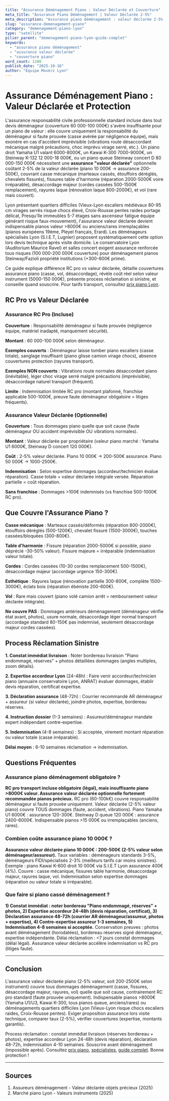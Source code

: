 ```yaml
---
title: "Assurance Déménagement Piano : Valeur Déclarée et Couverture"
meta_title: "Assurance Piano Déménagement | Valeur Déclarée 2-5%"
meta_description: "Assurance piano déménagement : valeur déclarée 2-5% valeur (piano 10 000€ = 200-500€), couvre casse/vol. RC pro insuffisante. Guide complet."
slug: "assurance-demenagement-piano"
category: "demenagement-piano-lyon"
type: "satellite"
pilier_parent: "demenagement-piano-lyon-guide-complet"
keywords:
  - "assurance piano déménagement"
  - "assurance valeur déclarée"
  - "couverture piano"
word_count: 1200
publish_date: "2025-10-16"
author: "Équipe Moverz Lyon"
---
```


# Assurance Déménagement Piano : Valeur Déclarée et Protection

L'assurance responsabilité civile professionnelle standard incluse dans tout devis déménageur (couverture 60 000-100 000€) s'avère insuffisante pour un piano de valeur : elle couvre uniquement la responsabilité du déménageur si faute prouvée (casse avérée par négligence équipe), mais exonère en cas d'accident imprévisible (vibrations route désaccordant mécanique malgré précautions, choc imprévu virage serré, etc.). Un piano droit Yamaha U1 valant 6000-8000€, un Kawai K-300 7000-9000€, un Steinway K-132 12 000-18 000€, ou un piano queue Steinway concert D 80 000-150 000€ nécessitent une **assurance "valeur déclarée"** optionnelle coûtant 2-5% de la valeur déclarée (piano 10 000€ → assurance 200-500€), couvrant casse mécanique (marteaux cassés, étouffoirs déréglés, chevalets fissurés), fissures table d'harmonie (réparation 2000-5000€ voire irréparable), désaccordage majeur (cordes cassées 500-1500€ remplacement), rayures laque (rénovation laque 800-2000€), et vol (rare mais couvert).

Lyon présentant quartiers difficiles (Vieux-Lyon escaliers médiévaux 80-95 cm virages serrés risque chocs élevé, Croix-Rousse pentes raides portage délicat, Presqu'île immeubles 5-7 étages sans ascenseur fatigue équipe générant risque faux-mouvement), l'assurance valeur déclarée devient indispensable pianos valeur >8000€ ou anciens/rares irremplaçables (pianos européens 19ème, Pleyel français, Erard). Les déménageurs spécialisés Lyon (S.I.E.T, Lugnier) proposent systématiquement cette option lors devis technique après visite domicile. Le conservatoire Lyon (Auditorium Maurice Ravel) et salles concert exigent assurance renforcée tous risques (100 000-200 000€ couverture) pour déménagement pianos Steinway/Fazioli propriété institutions (+300-600€ prime).

Ce guide explique différence RC pro vs valeur déclarée, détaille couvertures assurance piano (casse, vol, désaccordage), révèle coût réel selon valeur instrument (5000-150 000€), présente process réclamation si sinistre, et conseille quand souscrire. Pour tarifs transport, consultez [prix piano Lyon](/blog/demenagement-piano-lyon/prix-demenagement-piano-droit-lyon).

## RC Pro vs Valeur Déclarée

### Assurance RC Pro (Incluse)

**Couverture** : Responsabilité déménageur si faute prouvée (négligence équipe, matériel inadapté, manquement sécurité).

**Montant** : 60 000-100 000€ selon déménageur.

**Exemples couverts** : Déménageur laisse tomber piano escaliers (casse totale), sanglage insuffisant (piano glisse camion virage chocs), absence couvertures protection (rayures transport).

**Exemples NON couverts** : Vibrations route normales désaccordant piano (inévitable), léger choc virage serré malgré précautions (imprévisible), désaccordage naturel transport (fréquent).

**Limite** : Indemnisation limitée RC pro (montant plafonné, franchise applicable 500-1000€, preuve faute déménageur obligatoire = litiges fréquents).

### Assurance Valeur Déclarée (Optionnelle)

**Couverture** : Tous dommages piano quelle que soit cause (faute déménageur OU accident imprévisible OU vibrations normales).

**Montant** : Valeur déclarée par propriétaire (valeur piano marché : Yamaha U1 6000€, Steinway D concert 120 000€).

**Coût** : 2-5% valeur déclarée. Piano 10 000€ → 200-500€ assurance. Piano 50 000€ → 1000-2500€.

**Indemnisation** : Selon expertise dommages (accordeur/technicien évalue réparation). Casse totale = valeur déclarée intégrale versée. Réparation partielle = coût réparation.

**Sans franchise** : Dommages >100€ indemnisés (vs franchise 500-1000€ RC pro).

## Que Couvre l'Assurance Piano ?

**Casse mécanique** : Marteaux cassés/déformés (réparation 800-2000€), étouffoirs déréglés (500-1200€), chevalet fissuré (1500-3000€), touches cassées/bloquées (300-800€).

**Table d'harmonie** : Fissure (réparation 2000-5000€ si possible, piano déprécié -30-50% valeur). Fissure majeure = irréparable (indemnisation valeur totale).

**Cordes** : Cordes cassées (10-30 cordes remplacement 500-1500€), désaccordage majeur (accordage urgence 150-300€).

**Esthétique** : Rayures laque (rénovation partielle 300-800€, complète 1500-3000€), éclats bois (réparation ébéniste 200-600€).

**Vol** : Rare mais couvert (piano volé camion arrêt = remboursement valeur déclarée intégrale).

**Ne couvre PAS** : Dommages antérieurs déménagement (déménageur vérifie état avant, photos), usure normale, désaccordage léger normal transport (accordage standard 80-150€ pas indemnisé, seulement désaccordage majeur cordes cassées).

## Process Réclamation Sinistre

**1. Constat immédiat livraison** : Noter bordereau livraison "Piano endommagé, réserves" + photos détaillées dommages (angles multiples, zoom détails).

**2. Expertise accordeur Lyon** (24-48h) : Faire venir accordeur/technicien piano (annuaire conservatoire Lyon, ANRAT) évaluer dommages, établir devis réparation, certificat expertise.

**3. Déclaration assurance** (48-72h) : Courrier recommandé AR déménageur + assureur (si valeur déclarée), joindre photos, expertise, bordereau réserves.

**4. Instruction dossier** (1-3 semaines) : Assureur/déménageur mandate expert indépendant contre-expertise.

**5. Indemnisation** (4-8 semaines) : Si acceptée, virement montant réparation ou valeur totale (casse irréparable).

**Délai moyen** : 6-10 semaines réclamation → indemnisation.

## Questions Fréquentes

### Assurance piano déménagement obligatoire ?

**RC pro transport incluse obligatoire (légal), mais insuffisante piano >8000€ valeur. Assurance valeur déclarée optionnelle fortement recommandée pianos précieux.** RC pro (60-100k€) couvre responsabilité déménageur si faute prouvée uniquement. Valeur déclarée (2-5% valeur piano) couvre TOUS dommages (faute, accident, vibrations). Piano Yamaha U1 6000€ : assurance 120-300€. Steinway D queue 120 000€ : assurance 2400-6000€. Indispensable pianos >15 000€ ou irremplaçables (anciens, rares).

### Combien coûte assurance piano 10 000€ ?

**Assurance valeur déclarée piano 10 000€ : 200-500€ (2-5% valeur selon déménageur/assureur).** Taux variables : déménageurs standards 3-5%, déménageurs FIDI/spécialisés 2-3% (meilleurs tarifs car moins sinistres). Exemple : piano Kawai K-600 droit 10 000€ via S.I.E.T Lyon assurance 400€ (4%). Couvre : casse mécanique, fissures table harmonie, désaccordage majeur, rayures laque, vol. Indemnisation selon expertise dommages (réparation ou valeur totale si irréparable).

### Que faire si piano cassé déménagement ?

**1) Constat immédiat : noter bordereau "Piano endommagé, réserves" + photos, 2) Expertise accordeur 24-48h (devis réparation, certificat), 3) Déclaration assurance 48-72h (courrier AR déménageur/assureur, photos + expertise), 4) Contre-expertise assureur 1-3 semaines, 5) Indemnisation 4-8 semaines si acceptée.** Conservation preuves : photos avant déménagement (horodatées), bordereau réserves signé déménageur, expertise indépendante. Délai réclamation : <7 jours constat dommages (délai légal). Assurance valeur déclarée accélère indemnisation vs RC pro (litiges faute).

---

## Conclusion

L'assurance valeur déclarée piano (2-5% valeur, soit 200-2500€ selon instrument) couvre tous dommages déménagement (casse, fissures, désaccordage majeur, rayures, vol) quelle que soit cause, contrairement RC pro standard (faute prouvée uniquement). Indispensable pianos >8000€ (Yamaha U1/U3, Kawai K-300, tous pianos queue, anciens/rares) ou déménagements quartiers difficiles Lyon (Vieux-Lyon risque chocs escaliers raides, Croix-Rousse pentes). Exiger proposition assurance lors visite technique, comparer taux (2-5%), vérifier couvertures (expertise, montants garantis).

Process réclamation : constat immédiat livraison (réserves bordereau + photos), expertise accordeur Lyon 24-48h (devis réparation), déclaration 48-72h, indemnisation 4-10 semaines. Souscrire avant déménagement (impossible après). Consultez [prix piano](/blog/demenagement-piano-lyon/prix-demenagement-piano-droit-lyon), [spécialistes](/blog/demenagement-piano-lyon/demenageur-specialiste-piano-lyon), [guide complet](/blog/demenagement-piano-lyon/demenagement-piano-lyon-guide-complet). Bonne protection !

---

## Sources

1. Assureurs déménagement - Valeur déclarée objets précieux (2025)
2. Marché piano Lyon - Valeurs instruments (2025)


